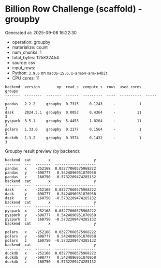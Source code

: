 # Billion Row Challenge (scaffold) - groupby

Generated at: 2025-09-08 16:22:30

- operation: groupby
- materialize: count
- num_chunks: 1
- total_bytes: 125832454
- source: csv
- input_rows: -
- Python: `3.9.6` on `macOS-15.6.1-arm64-arm-64bit`
- CPU cores: 11

```text
backend  version        op  read_s  compute_s  rows  used_cores  groups
-------  --------  -------  ------  ---------  ----  ----------  ------
pandas   2.2.2     groupby  0.7315     0.1243     -           1       3
dask     2024.5.1  groupby  0.0053     0.4364     -          11       3
pyspark  3.5.1     groupby  5.4453     1.8204     -          11       3
polars   1.33.0    groupby  0.2177     0.1564     -           1       3
duckdb   1.3.2     groupby  0.3574     0.1432     -           1       3
```

Groupby result preview (by backend):

```text
backend  cat        x                    y
-------  ---  -------  -------------------
pandas   x    -252168  0.03277060575968222
pandas   y    -698777   0.5424896951870958
pandas   z     160750  -0.5732209474285132
backend  cat        x                    y
-------  ---  -------  -------------------
dask     x    -252168  0.03277060575968222
dask     y    -698777   0.5424896951870958
dask     z     160750  -0.5732209474285132
backend  cat        x                    y
-------  ---  -------  -------------------
pyspark  x    -252168  0.03277060575968222
pyspark  y    -698777   0.5424896951870958
pyspark  z     160750  -0.5732209474285132
backend  cat        x                    y
-------  ---  -------  -------------------
polars   x    -252168  0.03277060575968222
polars   y    -698777   0.5424896951870958
polars   z     160750  -0.5732209474285132
backend  cat        x                    y
-------  ---  -------  -------------------
duckdb   x    -252168  0.03277060575968222
duckdb   y    -698777   0.5424896951870958
duckdb   z     160750  -0.5732209474285132
```
